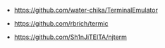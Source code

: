 - https://github.com/water-chika/TerminalEmulator

- https://github.com/rbrich/termic

- https://github.com/Sh1nJiTEITA/njterm
